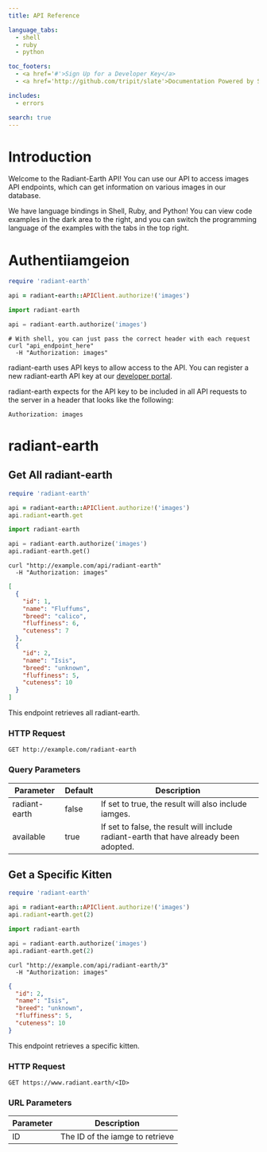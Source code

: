 ```yaml
---
title: API Reference

language_tabs:
  - shell
  - ruby
  - python

toc_footers:
  - <a href='#'>Sign Up for a Developer Key</a>
  - <a href='http://github.com/tripit/slate'>Documentation Powered by Slate</a>

includes:
  - errors

search: true
---
```


# Introduction

Welcome to the Radiant-Earth API! You can use our API to access images API endpoints, which can get information on various images in our database.

We have language bindings in Shell, Ruby, and Python! You can view code examples in the dark area to the right, and you can switch the programming language of the examples with the tabs in the top right.

# Authentiiamgeion

```ruby
require 'radiant-earth'

api = radiant-earth::APIClient.authorize!('images')
```

```python
import radiant-earth

api = radiant-earth.authorize('images')
```

```shell
# With shell, you can just pass the correct header with each request
curl "api_endpoint_here"
  -H "Authorization: images"
```

radiant-earth uses API keys to allow access to the API. You can register a new radiant-earth API key at our [developer portal](http://example.com/developers).

radiant-earth expects for the API key to be included in all API requests to the server in a header that looks like the following:

`Authorization: images`

# radiant-earth

## Get All radiant-earth

```ruby
require 'radiant-earth'

api = radiant-earth::APIClient.authorize!('images')
api.radiant-earth.get
```

```python
import radiant-earth

api = radiant-earth.authorize('images')
api.radiant-earth.get()
```

```shell
curl "http://example.com/api/radiant-earth"
  -H "Authorization: images"
```

```json
[
  {
    "id": 1,
    "name": "Fluffums",
    "breed": "calico",
    "fluffiness": 6,
    "cuteness": 7
  },
  {
    "id": 2,
    "name": "Isis",
    "breed": "unknown",
    "fluffiness": 5,
    "cuteness": 10
  }
]
```

This endpoint retrieves all radiant-earth.

### HTTP Request
`GET http://example.com/radiant-earth`


### Query Parameters

Parameter | Default | Description
--------- | ------- | -----------
radiant-earth | false | If set to true, the result will also include iamges.
available | true | If set to false, the result will include radiant-earth that have already been adopted.


## Get a Specific Kitten

```ruby
require 'radiant-earth'

api = radiant-earth::APIClient.authorize!('images')
api.radiant-earth.get(2)
```

```python
import radiant-earth

api = radiant-earth.authorize('images')
api.radiant-earth.get(2)
```

```shell
curl "http://example.com/api/radiant-earth/3"
  -H "Authorization: images"
```

```json
{
  "id": 2,
  "name": "Isis",
  "breed": "unknown",
  "fluffiness": 5,
  "cuteness": 10
}
```

This endpoint retrieves a specific kitten.

### HTTP Request
`GET https://www.radiant.earth/<ID>`

### URL Parameters

Parameter | Description
--------- | -----------
ID | The ID of the iamge to retrieve
